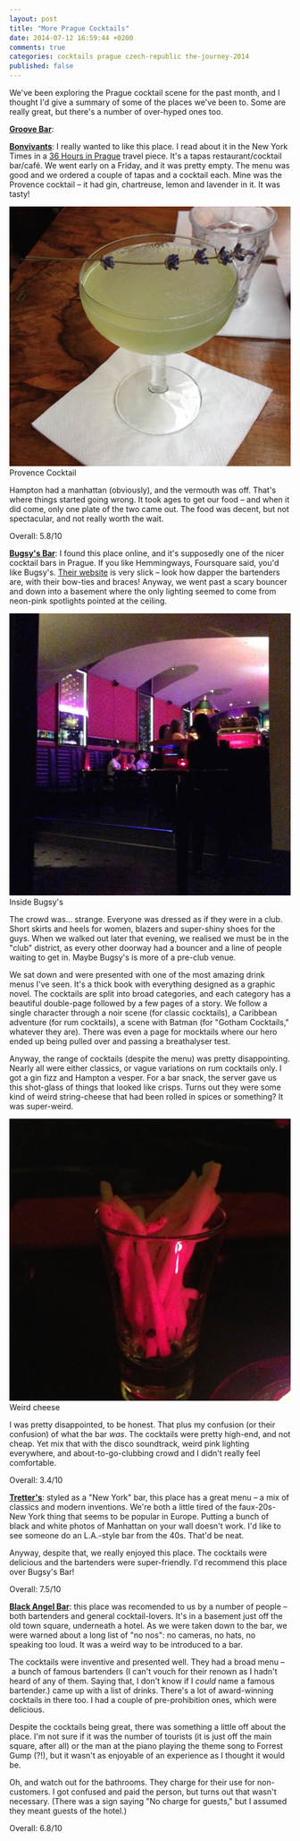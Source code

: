 ```yaml
---
layout: post
title: "More Prague Cocktails"
date: 2014-07-12 16:59:44 +0200
comments: true
categories: cocktails prague czech-republic the-journey-2014
published: false
---
```


We've been exploring the Prague cocktail scene for the past month, and I thought I'd give a summary of some of the places we've been to. Some are really great, but there's a number of over-hyped ones too.

**[Groove Bar]()**: 

**[Bonvivants](http://www.tripadvisor.com/Restaurant_Review-g274707-d6375998-Reviews-BONVIVANT_s_CTC-Prague_Bohemia.html)**: I really wanted to like this place. I read about it in the New York Times in a [36 Hours in Prague](http://www.nytimes.com/2014/04/20/travel/36-hours-in-prague.html) travel piece. It's a tapas restaurant/cocktail bar/café. We went early on a Friday, and it was pretty empty. The menu was good and we ordered a couple of tapas and a cocktail each. Mine was the Provence cocktail – it had gin, chartreuse, lemon and lavender in it. It was tasty!

<div class="img">
  <img src="/images/the-journey/prague/cocktails/bonvivants.jpg">
  <div class="alt">Provence Cocktail</div>
</div>

Hampton had a manhattan (obviously), and the vermouth was off. That's where things started going wrong. It took ages to get our food – and when it did come, only one plate of the two came out. The food was decent, but not spectacular, and not really worth the wait.

Overall: 5.8/10

**[Bugsy's Bar](http://www.bugsysbar.cz/)**: I found this place online, and it's supposedly one of the nicer cocktail bars in Prague. If you like Hemmingways, Foursquare said, you'd like Bugsy's. [Their website](http://www.bugsysbar.cz/) is very slick – look how dapper the bartenders are, with their bow-ties and braces! Anyway, we went past a scary bouncer and down into a basement where the only lighting seemed to come from neon-pink spotlights pointed at the ceiling. 

<div class="img">
  <img src="/images/the-journey/prague/cocktails/bugsys-interior.jpg">
  <div class="alt">Inside Bugsy's</div>
</div>

The crowd was... strange. Everyone was dressed as if they were in a club. Short skirts and heels for women, blazers and super-shiny shoes for the guys. When we walked out later that evening, we realised we must be in the "club" district, as every other doorway had a bouncer and a line of people waiting to get in. Maybe Bugsy's is more of a pre-club venue.

We sat down and were presented with one of the most amazing drink menus I've seen. It's a thick book with everything designed as a graphic novel. The cocktails are split into broad categories, and each category has a beautiful double-page followed by a few pages of a story. We follow a single character through a noir scene (for classic cocktails), a Caribbean adventure (for rum cocktails), a scene with Batman (for "Gotham Cocktails," whatever they are). There was even a page for mocktails where our hero ended up being pulled over and passing a breathalyser test.

Anyway, the range of cocktails (despite the menu) was pretty disappointing. Nearly all were either classics, or vague variations on rum cocktails only. I got a gin fizz and Hampton a vesper. For a bar snack, the server gave us this shot-glass of things that looked like crisps. Turns out they were some kind of weird string-cheese that had been rolled in spices or something? It was super-weird.

<div class="img">
  <img src="/images/the-journey/prague/cocktails/bugsys-cheese.jpg">
  <div class="alt">Weird cheese</div>
</div>

I was pretty disappointed, to be honest. That plus my confusion (or their confusion) of what the bar *was*. The cocktails were pretty high-end, and not cheap. Yet mix that with the disco soundtrack, weird pink lighting everywhere, and about-to-go-clubbing crowd and I didn't really feel comfortable.

Overall: 3.4/10

**[Tretter's](http://www.tretters.cz/en/)**: styled as a "New York" bar, this place has a great menu – a mix of classics and modern inventions. We're both a little tired of the faux-20s-New York thing that seems to be popular in Europe. Putting a bunch of black and white photos of Manhattan on your wall doesn't work. I'd like to see someone do an L.A.-style bar from the 40s. That'd be neat.

Anyway, despite that, we really enjoyed this place. The cocktails were delicious and the bartenders were super-friendly. I'd recommend this place over Bugsy's Bar!

Overall: 7.5/10

**[Black Angel Bar](http://www.blackangelsbar.cz/)**: this place was recomended to us by a number of people – both bartenders and general cocktail-lovers. It's in a basement just off the old town square, underneath a hotel. As we were taken down to the bar, we were warned about a long list of "no nos": no cameras, no hats, no speaking too loud. It was a weird way to be introduced to a bar.

The cocktails were inventive and presented well. They had a broad menu – a bunch of famous bartenders (I can't vouch for their renown as I hadn't heard of any of them. Saying that, I don't know if I *could* name a famous bartender.) came up with a list of drinks. There's a lot of award-winning cocktails in there too. I had a couple of pre-prohibition ones, which were delicious.

Despite the cocktails being great, there was something a little off about the place. I'm not sure if it was the number of tourists (it is just off the main square, after all) or the man at the piano playing the theme song to Forrest Gump (?!), but it wasn't as enjoyable of an experience as I thought it would be.

Oh, and watch out for the bathrooms. They charge for their use for non-customers. I got confused and paid the person, but turns out that wasn't necessary. (There was a sign saying "No charge for guests," but I assumed they meant guests of the hotel.)

Overall: 6.8/10